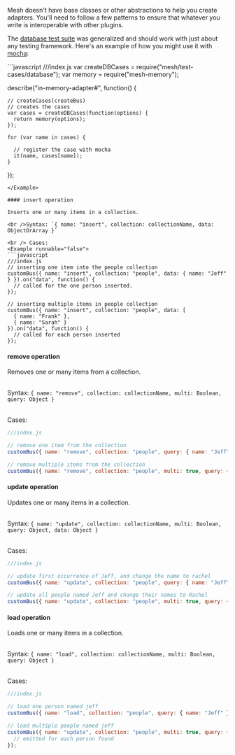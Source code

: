 Mesh doesn't have base classes or other abstractions to help you create adapters. You'll need to follow a few patterns to ensure that whatever you write is interoperable with other plugins. <br />

The [database test suite](https://github.com/mojo-js/mesh.js/tree/master/test-cases) was generalized and should work with just about any testing framework. Here's an example of how you might use it with [mocha](http://mochajs.org/):

<Example runnable="false">
  ```javascript
  ///index.js
  var createDBCases = require("mesh/test-cases/database");
  var memory        = require("mesh-memory");

  describe("in-memory-adapter#", function() {

    // createCases(createBus)
    // creates the cases
    var cases = createDBCases(function(options) {
      return memory(options);
    });

    for (var name in cases) {

      // register the case with mocha
      it(name, cases[name]);
    }
  });
  ```
</Example>

#### insert operation

Inserts one or many items in a collection.

<br />Syntax: `{ name: "insert", collection: collectionName, data: ObjectOrArray }`

<br /> Cases:
<Example runnable="false">
  ```javascript
  ///index.js
  // inserting one item into the people collection
  customBus({ name: "insert", collection: "people", data: { name: "Jeff" } }).on("data", function() {
    // called for the one person inserted.
  });

  // inserting multiple items in people collection
  customBus({ name: "insert", collection: "people", data: [
    { name: "Frank" },
    { name: "Sarah" }
  }).on("data", function() {
    // called for each person inserted
  });
  ```
</Example>

#### remove operation

Removes one or many items from a collection.

<br />Syntax: `{ name: "remove", collection: collectionName, multi: Boolean, query: Object }`

<br /> Cases:
<Example runnable="false">
  ```javascript
  ///index.js

  // remove one item from the collection
  customBus({ name: "remove", collection: "people", query: { name: "Jeff" } });

  // remove multiple items from the collection
  customBus({ name: "remove", collection: "people", multi: true, query: { name: "Jeff" } });
  ```
</Example>

#### update operation

Updates one or many items in a collection.

<br />Syntax: `{ name: "update", collection: collectionName, multi: Boolean, query: Object, data: Object }`

<br /> Cases:
<Example runnable="false">
  ```javascript
  ///index.js

  // update first occurrence of Jeff, and change the name to rachel
  customBus({ name: "update", collection: "people", query: { name: "Jeff" }, data: { name: "Rachel" } });

  // update all people named Jeff and change their names to Rachel
  customBus({ name: "update", collection: "people", multi: true, query: { name: "Jeff" }, data: { name: "Sarah" } });
  ```
</Example>

#### load operation

Loads one or many items in a collection.

<br />Syntax: `{ name: "load", collection: collectionName, multi: Boolean, query: Object }`

<br /> Cases:
<Example runnable="false">
  ```javascript
  ///index.js

  // load one person named jeff
  customBus({ name: "load", collection: "people", query: { name: "Jeff" } });

  // load multiple people named jeff
  customBus({ name: "update", collection: "people", multi: true, query: { name: "Jeff" } }).on("data", function(data) {
    // emitted for each person found
  });
  ```
</Example>
